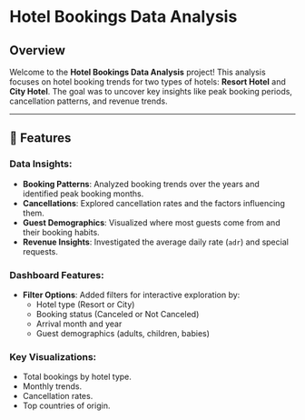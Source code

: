 # Hotel Bookings Data Analysis

## Overview
Welcome to the **Hotel Bookings Data Analysis** project! This analysis focuses on hotel booking trends for two types of hotels: **Resort Hotel** and **City Hotel**. The goal was to uncover key insights like peak booking periods, cancellation patterns, and revenue trends.

---

## 🌟 Features

### Data Insights:
- **Booking Patterns**: Analyzed booking trends over the years and identified peak booking months.
- **Cancellations**: Explored cancellation rates and the factors influencing them.
- **Guest Demographics**: Visualized where most guests come from and their booking habits.
- **Revenue Insights**: Investigated the average daily rate (`adr`) and special requests.

### Dashboard Features:
- **Filter Options**: Added filters for interactive exploration by:
  - Hotel type (Resort or City)
  - Booking status (Canceled or Not Canceled)
  - Arrival month and year
  - Guest demographics (adults, children, babies)

### Key Visualizations:
- Total bookings by hotel type.
- Monthly trends.
- Cancellation rates.
- Top countries of origin.




